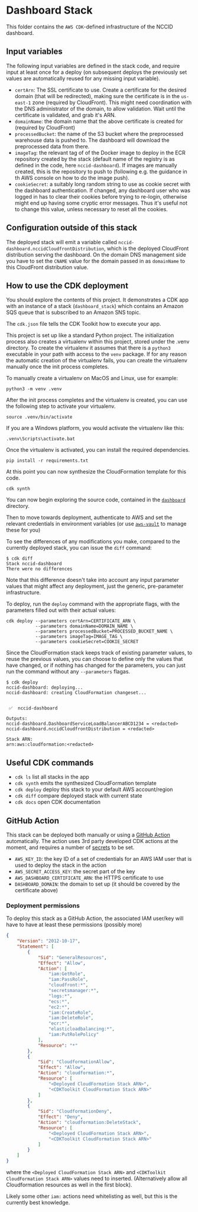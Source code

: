 # Dashboard Stack

This folder contains the `AWS CDK`-defined infrastructure of the NCCID dashboard.

## Input variables

The following input variables are defined in the stack code, and require
input at least once for a deploy (on subsequent deploys the previously
set values are automatically reused for any missing input variable).

* `certArn`: The SSL certificate to use. Create a certificate for the
  desired domain (that will be redirected), making sure the certificate
  is in the `us-east-1` zone (required by CloudFront). This might need
  coordination with the DNS administrator of the domain, to allow validation.
  Wait until the certificate is validated, and grab it's ARN.
* `domainName`: the domain name that the above certificate is created for
  (required by CloudFront)
* `processedBucket`: the name of the S3 bucket where the preprocessed warehouse
  data is pushed to. The dashboard will download the preprocessed data from there.
* `imageTag`: the relevant tag of of the Docker image to deploy in the
  ECR repository created by the stack (default name of the registry
  is as defined in the code, here `nccid-dashboard`). If images are manually
  created, this is the repository to push to (following e.g. the guidance
  in th AWS console on how to do the image push).
* `cookieSecret`: a suitably long random string to use as cookie secret with
  the dashboard authentication. If changed, any dashboard user who was logged
  in has to clear their cookies before trying to re-login, otherwise might
  end up having some cryptic error messages. Thus it's useful not to change
  this value, unless necessary to reset all the cookies.

## Configuration outside of this stack

The deployed stack will emit a variable called `nccid-dashboard.nccidCloudfrontDistribution`,
which is the deployed CloudFront distribution serving the dashboard.
On the domain DNS management side you have to set the `CNAME` value
for the domain passed in as `domainName` to this CloudFront distribution
value.

## How to use the CDK deployment

You should explore the contents of this project. It demonstrates a CDK app with an instance of a stack (`dashboard_stack`)
which contains an Amazon SQS queue that is subscribed to an Amazon SNS topic.

The `cdk.json` file tells the CDK Toolkit how to execute your app.

This project is set up like a standard Python project.  The initialization process also creates
a virtualenv within this project, stored under the .venv directory.  To create the virtualenv
it assumes that there is a `python3` executable in your path with access to the `venv` package.
If for any reason the automatic creation of the virtualenv fails, you can create the virtualenv
manually once the init process completes.

To manually create a virtualenv on MacOS and Linux, use for example:

```shell
python3 -m venv .venv
```

After the init process completes and the virtualenv is created, you can use the following
step to activate your virtualenv.

```shell
source .venv/bin/activate
```

If you are a Windows platform, you would activate the virtualenv like this:

```shell
.venv\Scripts\activate.bat
```

Once the virtualenv is activated, you can install the required dependencies.

```shell
pip install -r requirements.txt
```

At this point you can now synthesize the CloudFormation template for this code.

```shell
cdk synth
```

You can now begin exploring the source code, contained in the [`dashboard`](dashboard)
directory.

Then to move towards deployment, authenticate to AWS and set the relevant credentials in
environment variables (or use [`aws-vault`](https://github.com/99designs/aws-vault)
to manage these for you)

To see the differences of any modifications you make, compared to the currently
deployed stack, you can issue the `diff` command:

```shell
$ cdk diff
Stack nccid-dashboard
There were no differences
```

Note that this difference doesn't take into account any input parameter values
that might affect any deployment, just the generic, pre-parameter infrastructure.

To deploy, run the `deploy` command with the appropriate flags, with the
parameters filled out with their actual values:

```shell
cdk deploy --parameters certArn=CERTIFICATE_ARN \
           --parameters domainName=DOMAIN_NAME \
           --parameters processedBucket=PROCESSED_BUCKET_NAME \
           --parameters imageTag=IMAGE_TAG \
           --parameters cookieSecret=COOKIE_SECRET
```

Since the CloudFormation stack keeps track of existing parameter values,
to reuse the previous values, you can choose to define only the values
that have changed, or if nothing has changed for the parameters, you can
just run the command without any `--parameters` flagas.

```shell
$ cdk deploy
nccid-dashboard: deploying...
nccid-dashboard: creating CloudFormation changeset...


 ✅  nccid-dashboard

Outputs:
nccid-dashboard.DashboardServiceLoadBalancerABCD1234 = <redacted>
nccid-dashboard.nccidCloudfrontDistribution = <redacted>

Stack ARN:
arn:aws:cloudformation:<redacted>
```

## Useful CDK commands

* `cdk ls`          list all stacks in the app
* `cdk synth`       emits the synthesized CloudFormation template
* `cdk deploy`      deploy this stack to your default AWS account/region
* `cdk diff`        compare deployed stack with current state
* `cdk docs`        open CDK documentation

## GitHub Action

This stack can be deployed both manually or using a [GitHub Action](https://github.com/features/actions)
automatically. The action uses 3rd party developed CDK actions at the moment, and
requires a number of [secrets](https://docs.github.com/en/free-pro-team@latest/actions/reference/encrypted-secrets)
to be set.

* `AWS_KEY_ID`: the key ID of a set of credentials for an AWS IAM user that is used to deploy the stack in the action
* `AWS_SECRET_ACCESS_KEY`: the secret part of the key
* `AWS_DASHBOARD_CERTIFICATE_ARN`: the HTTPS certificate to use
* `DASHBOARD_DOMAIN`: the domain to set up (it should be covered by the certificate above)

### Deployment permissions

To deploy this stack as a GitHub Action, the associated IAM user/key will have to
have at least these permissions (possibly more)

```json
{
    "Version": "2012-10-17",
    "Statement": [
        {
            "Sid": "GeneralResources",
            "Effect": "Allow",
            "Action": [
                "iam:GetRole",
                "iam:PassRole",
                "cloudfront:*",
                "secretsmanager:*",
                "logs:*",
                "ecs:*",
                "ec2:*",
                "iam:CreateRole",
                "iam:DeleteRole",
                "ecr:*",
                "elasticloadbalancing:*",
                "iam:PutRolePolicy"
            ],
            "Resource": "*"
        },
        {
            "Sid": "CloudformationAllow",
            "Effect": "Allow",
            "Action": "cloudformation:*",
            "Resource": [
                "<Deployed CloudFormation Stack ARN>",
                "<CDKToolkit CloudFormation Stack ARN>"
            ]
        },
        {
            "Sid": "CloudformationDeny",
            "Effect": "Deny",
            "Action": "cloudformation:DeleteStack",
            "Resource": [
                "<Deployed CloudFormation Stack ARN>",
                "<CDKToolkit CloudFormation Stack ARN>"
            ]
        }
    ]
}
```

where the `<Deployed CloudFormation Stack ARN>` and `<CDKToolkit CloudFormation Stack ARN>`
values need to inserted. (Alternatively allow all Cloudformation resources as well in the
first block).

Likely some other `iam:` actions need whitelisting as well, but this is the currently
best knowledge.
